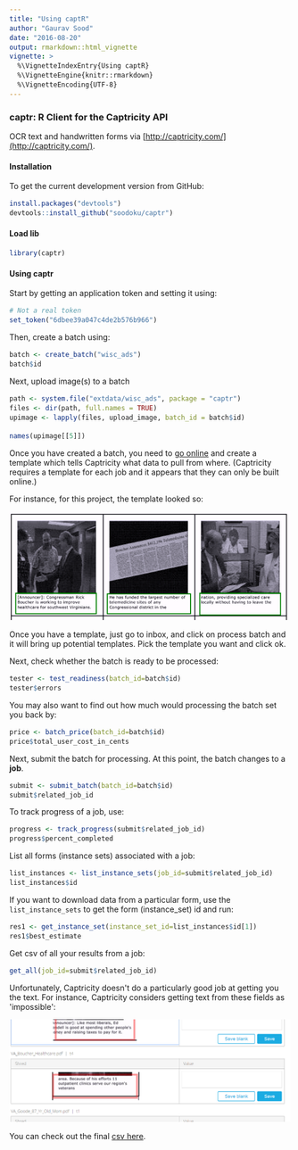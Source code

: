 ```yaml
---
title: "Using captR"
author: "Gaurav Sood"
date: "2016-08-20"
output: rmarkdown::html_vignette
vignette: >
  %\VignetteIndexEntry{Using captR}
  %\VignetteEngine{knitr::rmarkdown}
  %\VignetteEncoding{UTF-8}
---
```


### captr: R Client for the Captricity API

OCR text and handwritten forms via [http://captricity.com/](http://captricity.com/).

#### Installation

To get the current development version from GitHub:


```r
install.packages("devtools")
devtools::install_github("soodoku/captr")
```

#### Load lib

```r
library(captr)
```

#### Using captr

Start by getting an application token and setting it using:


```r
# Not a real token
set_token("6dbee39a047c4de2b576b966")
```

Then, create a batch using:


```r
batch <- create_batch("wisc_ads")
batch$id
```

Next, upload image(s) to a batch

```r
path <- system.file("extdata/wisc_ads", package = "captr")
files <- dir(path, full.names = TRUE)
upimage <- lapply(files, upload_image, batch_id = batch$id)

names(upimage[[5]])
```

Once you have created a batch, you need to [go online](https://shreddr.captricity.com/job/) and create a template which tells Captricity what data to pull from where. (Captricity requires a template for each job and it appears that they can only be built online.) 

For instance, for this project, the template looked so:

![Template](../inst/extdata/wisc_ads_template.png "Template")

Once you have a template, just go to inbox, and click on process batch and it will bring up potential templates. Pick the template you want and click ok.

Next, check whether the batch is ready to be processed:


```r
tester <- test_readiness(batch_id=batch$id)
tester$errors
```

You may also want to find out how much would processing the batch set you back by:


```r
price <- batch_price(batch_id=batch$id)
price$total_user_cost_in_cents
```

Next, submit the batch for processing. At this point, the batch changes to a **job**.

```r
submit <- submit_batch(batch_id=batch$id)
submit$related_job_id
```

To track progress of a job, use:

```r
progress <- track_progress(submit$related_job_id)
progress$percent_completed
```

List all forms (instance sets) associated with a job:

```r
list_instances <- list_instance_sets(job_id=submit$related_job_id)
list_instances$id
```

If you want to download data from a particular form, use the `list_instance_sets` to get the form (instance_set) id and run:

```r
res1 <- get_instance_set(instance_set_id=list_instances$id[1])
res1$best_estimate
```

Get csv of all your results from a job:

```r
get_all(job_id=submit$related_job_id)
```

Unfortunately, Captricity doesn't do a particularly good job at getting you the text. For instance, Captricity considers getting text from these fields as 'impossible':

![Impossible](../inst/extdata/wisc_ads_impossibles.png "Impossible")


You can check out the final [csv here](../inst/extdata/Wisc_Ads.csv).
